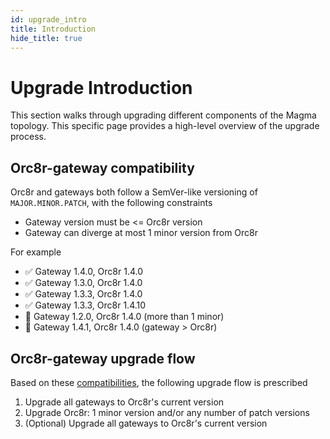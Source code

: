 ```yaml
---
id: upgrade_intro
title: Introduction
hide_title: true
---
```


# Upgrade Introduction

This section walks through upgrading different components of the Magma topology. This specific page provides a high-level overview of the upgrade process.

## Orc8r-gateway compatibility

Orc8r and gateways both follow a SemVer-like versioning of `MAJOR.MINOR.PATCH`, with the following constraints

- Gateway version must be <= Orc8r version
- Gateway can diverge at most 1 minor version from Orc8r

For example

- ✅ Gateway 1.4.0, Orc8r 1.4.0
- ✅ Gateway 1.3.0, Orc8r 1.4.0
- ✅ Gateway 1.3.3, Orc8r 1.4.0
- ✅ Gateway 1.3.3, Orc8r 1.4.10
- 🚨 Gateway 1.2.0, Orc8r 1.4.0 (more than 1 minor)
- 🚨 Gateway 1.4.1, Orc8r 1.4.0 (gateway > Orc8r)

## Orc8r-gateway upgrade flow

Based on these [compatibilities](#orc8r-gateway-compatibility), the following upgrade flow is prescribed

1. Upgrade all gateways to Orc8r's current version
2. Upgrade Orc8r: 1 minor version and/or any number of patch versions
3. (Optional) Upgrade all gateways to Orc8r's current version

